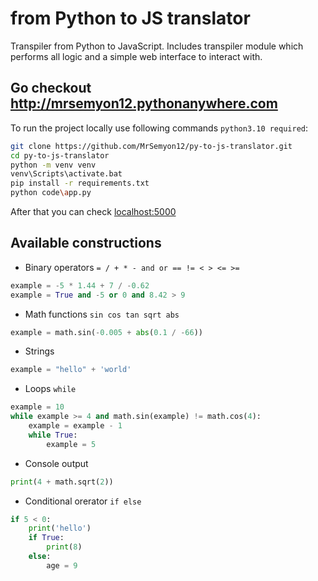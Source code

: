 # from Python to JS translator

Transpiler from Python to JavaScript. Includes transpiler module which performs
all logic and a simple web interface to interact with.

## <a>Go checkout http://mrsemyon12.pythonanywhere.com

To run the project locally use following commands `python3.10 required`:

```bash
git clone https://github.com/MrSemyon12/py-to-js-translator.git
cd py-to-js-translator
python -m venv venv
venv\Scripts\activate.bat
pip install -r requirements.txt
python code\app.py
```

After that you can check [localhost:5000](http://localhost:5000)


## Available constructions
* Binary operators `= / + * - and or == != < > <= >=`
```python
example = -5 * 1.44 + 7 / -0.62
example = True and -5 or 0 and 8.42 > 9
```
* Math functions `sin cos tan sqrt abs`
```python
example = math.sin(-0.005 + abs(0.1 / -66))
```
* Strings
```python
example = "hello" + 'world'
```
* Loops `while`
```python
example = 10
while example >= 4 and math.sin(example) != math.cos(4):
    example = example - 1
    while True:
        example = 5
```
* Console output
```python
print(4 + math.sqrt(2))
```
* Conditional orerator `if else`
```python
if 5 < 0:
    print('hello')
    if True:
        print(8)
    else:
        age = 9
```
